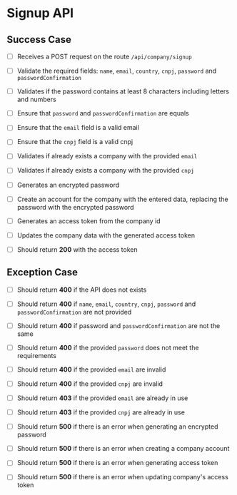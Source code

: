 # Signup API

## Success Case

- [ ] Receives a POST request on the route `/api/company/signup`

- [ ] Validate the required fields: `name`, `email`, `country`, `cnpj`, `password` and `passwordConfirmation`

- [ ] Validates if the password contains at least 8 characters including letters and numbers

- [ ] Ensure that `password` and `passwordConfirmation` are equals

- [ ] Ensure that the `email` field is a valid email

- [ ] Ensure that the `cnpj` field is a valid cnpj

- [ ] Validates if already exists a company with the provided `email` 

- [ ] Validates if already exists a company with the provided `cnpj`

- [ ] Generates an encrypted password

- [ ] Create an account for the company with the entered data, replacing the password with the encrypted password

- [ ] Generates an access token from the company id

- [ ] Updates the company data with the generated access token

- [ ] Should return **200** with the access token

## Exception Case

- [ ] Should return **400** if the API does not exists

- [ ] Should return **400** if `name`, `email`, `country`, `cnpj`, `password` and `passwordConfirmation` are not provided

- [ ] Should return **400** if password and `passwordConfirmation` are not the same

- [ ] Should return **400** if the provided `password` does not meet the requirements

- [ ] Should return **400** if the provided `email` are invalid

- [ ] Should return **400** if the provided `cnpj` are invalid

- [ ] Should return **403** if the provided `email` are already in use

- [ ] Should return **403** if the provided `cnpj` are already in use

- [ ] Should return **500** if there is an error when generating an encrypted password

- [ ] Should return **500** if there is an error when creating a company account

- [ ] Should return **500** if there is an error when generating access token

- [ ] Should return **500** if there is an error when updating company's access token
